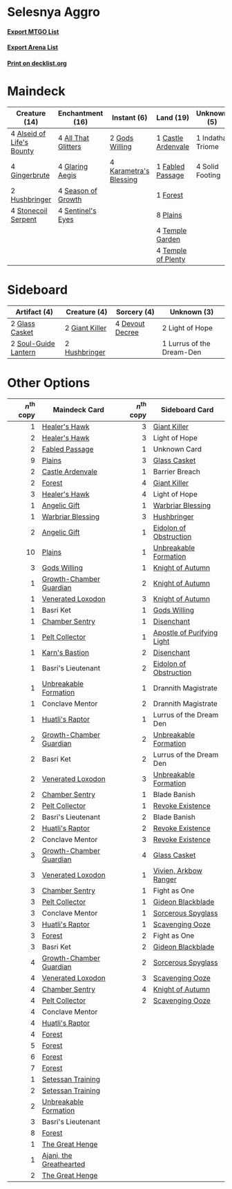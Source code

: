 # Selesnya Aggro

#### [Export MTGO List](../collection/Selesnya%20Aggro/Selesnya%20Aggro.txt)
#### [Export Arena List](../collection/Selesnya%20Aggro/Selesnya%20Aggro_arena.txt)
#### [Print on decklist.org](http://decklist.org/?deckmain=4%09All%20That%20Glitters%0A4%09Alseid%20of%20Life's%20Bounty%0A1%09Castle%20Ardenvale%0A1%09Fabled%20Passage%0A1%09Forest%0A4%09Gingerbrute%0A4%09Glaring%20Aegis%0A2%09Gods%20Willing%0A2%09Hushbringer%0A1%09Indatha%20Triome%0A4%09Karametra's%20Blessing%0A8%09Plains%0A4%09Season%20of%20Growth%0A4%09Sentinel's%20Eyes%0A4%09Solid%20Footing%0A4%09Stonecoil%20Serpent%0A4%09Temple%20Garden%0A4%09Temple%20of%20Plenty&deckside=4%09Devout%20Decree%0A2%09Giant%20Killer%0A2%09Glass%20Casket%0A2%09Hushbringer%0A2%09Light%20of%20Hope%0A1%09Lurrus%20of%20the%20Dream-Den%0A2%09Soul-Guide%20Lantern)
# Maindeck

|                                           Creature (14)                                            |                                       Enchantment (16)                                       |                                           Instant (6)                                           |                                          Land (19)                                          |  Unknown (5)   |
|----------------------------------------------------------------------------------------------------|----------------------------------------------------------------------------------------------|-------------------------------------------------------------------------------------------------|---------------------------------------------------------------------------------------------|----------------|
|4 [Alseid of Life's Bounty](http://gatherer.wizards.com/Pages/Card/Details.aspx?multiverseid=476252)|4 [All That Glitters](http://gatherer.wizards.com/Pages/Card/Details.aspx?multiverseid=472964)|2 [Gods Willing](http://gatherer.wizards.com/Pages/Card/Details.aspx?multiverseid=442005)        |1 [Castle Ardenvale](http://gatherer.wizards.com/Pages/Card/Details.aspx?multiverseid=473200)|1 Indatha Triome|
|4 [Gingerbrute](http://gatherer.wizards.com/Pages/Card/Details.aspx?multiverseid=473181)            |4 [Glaring Aegis](http://gatherer.wizards.com/Pages/Card/Details.aspx?multiverseid=394581)    |4 [Karametra's Blessing](http://gatherer.wizards.com/Pages/Card/Details.aspx?multiverseid=476277)|1 [Fabled Passage](http://gatherer.wizards.com/Pages/Card/Details.aspx?multiverseid=473206)  |4 Solid Footing |
|2 [Hushbringer](http://gatherer.wizards.com/Pages/Card/Details.aspx?multiverseid=472980)            |4 [Season of Growth](http://gatherer.wizards.com/Pages/Card/Details.aspx?multiverseid=466945) |                                                                                                 |1 [Forest](http://gatherer.wizards.com/Pages/Card/Details.aspx?multiverseid=439860)          |                |
|4 [Stonecoil Serpent](http://gatherer.wizards.com/Pages/Card/Details.aspx?multiverseid=473197)      |4 [Sentinel's Eyes](http://gatherer.wizards.com/Pages/Card/Details.aspx?multiverseid=476287)  |                                                                                                 |8 [Plains](http://gatherer.wizards.com/Pages/Card/Details.aspx?multiverseid=439856)          |                |
|                                                                                                    |                                                                                              |                                                                                                 |4 [Temple Garden](http://gatherer.wizards.com/Pages/Card/Details.aspx?multiverseid=405112)   |                |
|                                                                                                    |                                                                                              |                                                                                                 |4 [Temple of Plenty](http://gatherer.wizards.com/Pages/Card/Details.aspx?multiverseid=378537)|                |


# Sideboard

|                                         Artifact (4)                                          |                                      Creature (4)                                       |                                       Sorcery (4)                                        |       Unknown (3)       |
|-----------------------------------------------------------------------------------------------|-----------------------------------------------------------------------------------------|------------------------------------------------------------------------------------------|-------------------------|
|2 [Glass Casket](http://gatherer.wizards.com/Pages/Card/Details.aspx?multiverseid=472977)      |2 [Giant Killer](http://gatherer.wizards.com/Pages/Card/Details.aspx?multiverseid=472976)|4 [Devout Decree](http://gatherer.wizards.com/Pages/Card/Details.aspx?multiverseid=466767)|2 Light of Hope          |
|2 [Soul-Guide Lantern](http://gatherer.wizards.com/Pages/Card/Details.aspx?multiverseid=476488)|2 [Hushbringer](http://gatherer.wizards.com/Pages/Card/Details.aspx?multiverseid=472980) |                                                                                          |1 Lurrus of the Dream-Den|


# Other Options

|*n*<sup>th</sup> copy|                                          Maindeck Card                                           |*n*<sup>th</sup> copy|                                           Sideboard Card                                            |
|--------------------:|--------------------------------------------------------------------------------------------------|--------------------:|-----------------------------------------------------------------------------------------------------|
|                    1|[Healer's Hawk](http://gatherer.wizards.com/Pages/Card/Details.aspx?multiverseid=452764)          |                    3|[Giant Killer](http://gatherer.wizards.com/Pages/Card/Details.aspx?multiverseid=472976)              |
|                    2|[Healer's Hawk](http://gatherer.wizards.com/Pages/Card/Details.aspx?multiverseid=452764)          |                    3|Light of Hope                                                                                        |
|                    2|[Fabled Passage](http://gatherer.wizards.com/Pages/Card/Details.aspx?multiverseid=473206)         |                    1|Unknown Card                                                                                         |
|                    9|[Plains](http://gatherer.wizards.com/Pages/Card/Details.aspx?multiverseid=439856)                 |                    3|[Glass Casket](http://gatherer.wizards.com/Pages/Card/Details.aspx?multiverseid=472977)              |
|                    2|[Castle Ardenvale](http://gatherer.wizards.com/Pages/Card/Details.aspx?multiverseid=473200)       |                    1|Barrier Breach                                                                                       |
|                    2|[Forest](http://gatherer.wizards.com/Pages/Card/Details.aspx?multiverseid=439860)                 |                    4|[Giant Killer](http://gatherer.wizards.com/Pages/Card/Details.aspx?multiverseid=472976)              |
|                    3|[Healer's Hawk](http://gatherer.wizards.com/Pages/Card/Details.aspx?multiverseid=452764)          |                    4|Light of Hope                                                                                        |
|                    1|[Angelic Gift](http://gatherer.wizards.com/Pages/Card/Details.aspx?multiverseid=446056)           |                    1|[Warbriar Blessing](http://gatherer.wizards.com/Pages/Card/Details.aspx?multiverseid=476455)         |
|                    1|[Warbriar Blessing](http://gatherer.wizards.com/Pages/Card/Details.aspx?multiverseid=476455)      |                    3|[Hushbringer](http://gatherer.wizards.com/Pages/Card/Details.aspx?multiverseid=472980)               |
|                    2|[Angelic Gift](http://gatherer.wizards.com/Pages/Card/Details.aspx?multiverseid=446056)           |                    1|[Eidolon of Obstruction](http://gatherer.wizards.com/Pages/Card/Details.aspx?multiverseid=476263)    |
|                   10|[Plains](http://gatherer.wizards.com/Pages/Card/Details.aspx?multiverseid=439856)                 |                    1|[Unbreakable Formation](http://gatherer.wizards.com/Pages/Card/Details.aspx?multiverseid=457173)     |
|                    3|[Gods Willing](http://gatherer.wizards.com/Pages/Card/Details.aspx?multiverseid=442005)           |                    1|[Knight of Autumn](http://gatherer.wizards.com/Pages/Card/Details.aspx?multiverseid=452933)          |
|                    1|[Growth-Chamber Guardian](http://gatherer.wizards.com/Pages/Card/Details.aspx?multiverseid=457272)|                    2|[Knight of Autumn](http://gatherer.wizards.com/Pages/Card/Details.aspx?multiverseid=452933)          |
|                    1|[Venerated Loxodon](http://gatherer.wizards.com/Pages/Card/Details.aspx?multiverseid=452780)      |                    3|[Knight of Autumn](http://gatherer.wizards.com/Pages/Card/Details.aspx?multiverseid=452933)          |
|                    1|Basri Ket                                                                                         |                    1|[Gods Willing](http://gatherer.wizards.com/Pages/Card/Details.aspx?multiverseid=442005)              |
|                    1|[Chamber Sentry](http://gatherer.wizards.com/Pages/Card/Details.aspx?multiverseid=452982)         |                    1|[Disenchant](http://gatherer.wizards.com/Pages/Card/Details.aspx?multiverseid=847)                   |
|                    1|[Pelt Collector](http://gatherer.wizards.com/Pages/Card/Details.aspx?multiverseid=452891)         |                    1|[Apostle of Purifying Light](http://gatherer.wizards.com/Pages/Card/Details.aspx?multiverseid=466760)|
|                    1|[Karn's Bastion](http://gatherer.wizards.com/Pages/Card/Details.aspx?multiverseid=461175)         |                    2|[Disenchant](http://gatherer.wizards.com/Pages/Card/Details.aspx?multiverseid=847)                   |
|                    1|Basri's Lieutenant                                                                                |                    2|[Eidolon of Obstruction](http://gatherer.wizards.com/Pages/Card/Details.aspx?multiverseid=476263)    |
|                    1|[Unbreakable Formation](http://gatherer.wizards.com/Pages/Card/Details.aspx?multiverseid=457173)  |                    1|Drannith Magistrate                                                                                  |
|                    1|Conclave Mentor                                                                                   |                    2|Drannith Magistrate                                                                                  |
|                    1|[Huatli's Raptor](http://gatherer.wizards.com/Pages/Card/Details.aspx?multiverseid=461127)        |                    1|Lurrus of the Dream Den                                                                              |
|                    2|[Growth-Chamber Guardian](http://gatherer.wizards.com/Pages/Card/Details.aspx?multiverseid=457272)|                    2|[Unbreakable Formation](http://gatherer.wizards.com/Pages/Card/Details.aspx?multiverseid=457173)     |
|                    2|Basri Ket                                                                                         |                    2|Lurrus of the Dream Den                                                                              |
|                    2|[Venerated Loxodon](http://gatherer.wizards.com/Pages/Card/Details.aspx?multiverseid=452780)      |                    3|[Unbreakable Formation](http://gatherer.wizards.com/Pages/Card/Details.aspx?multiverseid=457173)     |
|                    2|[Chamber Sentry](http://gatherer.wizards.com/Pages/Card/Details.aspx?multiverseid=452982)         |                    1|Blade Banish                                                                                         |
|                    2|[Pelt Collector](http://gatherer.wizards.com/Pages/Card/Details.aspx?multiverseid=452891)         |                    1|[Revoke Existence](http://gatherer.wizards.com/Pages/Card/Details.aspx?multiverseid=378397)          |
|                    2|Basri's Lieutenant                                                                                |                    2|Blade Banish                                                                                         |
|                    2|[Huatli's Raptor](http://gatherer.wizards.com/Pages/Card/Details.aspx?multiverseid=461127)        |                    2|[Revoke Existence](http://gatherer.wizards.com/Pages/Card/Details.aspx?multiverseid=378397)          |
|                    2|Conclave Mentor                                                                                   |                    3|[Revoke Existence](http://gatherer.wizards.com/Pages/Card/Details.aspx?multiverseid=378397)          |
|                    3|[Growth-Chamber Guardian](http://gatherer.wizards.com/Pages/Card/Details.aspx?multiverseid=457272)|                    4|[Glass Casket](http://gatherer.wizards.com/Pages/Card/Details.aspx?multiverseid=472977)              |
|                    3|[Venerated Loxodon](http://gatherer.wizards.com/Pages/Card/Details.aspx?multiverseid=452780)      |                    1|[Vivien, Arkbow Ranger](http://gatherer.wizards.com/Pages/Card/Details.aspx?multiverseid=466953)     |
|                    3|[Chamber Sentry](http://gatherer.wizards.com/Pages/Card/Details.aspx?multiverseid=452982)         |                    1|Fight as One                                                                                         |
|                    3|[Pelt Collector](http://gatherer.wizards.com/Pages/Card/Details.aspx?multiverseid=452891)         |                    1|[Gideon Blackblade](http://gatherer.wizards.com/Pages/Card/Details.aspx?multiverseid=463943)         |
|                    3|Conclave Mentor                                                                                   |                    1|[Sorcerous Spyglass](http://gatherer.wizards.com/Pages/Card/Details.aspx?multiverseid=435407)        |
|                    3|[Huatli's Raptor](http://gatherer.wizards.com/Pages/Card/Details.aspx?multiverseid=461127)        |                    1|[Scavenging Ooze](http://gatherer.wizards.com/Pages/Card/Details.aspx?multiverseid=420783)           |
|                    3|[Forest](http://gatherer.wizards.com/Pages/Card/Details.aspx?multiverseid=439860)                 |                    2|Fight as One                                                                                         |
|                    3|Basri Ket                                                                                         |                    2|[Gideon Blackblade](http://gatherer.wizards.com/Pages/Card/Details.aspx?multiverseid=463943)         |
|                    4|[Growth-Chamber Guardian](http://gatherer.wizards.com/Pages/Card/Details.aspx?multiverseid=457272)|                    2|[Sorcerous Spyglass](http://gatherer.wizards.com/Pages/Card/Details.aspx?multiverseid=435407)        |
|                    4|[Venerated Loxodon](http://gatherer.wizards.com/Pages/Card/Details.aspx?multiverseid=452780)      |                    3|[Scavenging Ooze](http://gatherer.wizards.com/Pages/Card/Details.aspx?multiverseid=420783)           |
|                    4|[Chamber Sentry](http://gatherer.wizards.com/Pages/Card/Details.aspx?multiverseid=452982)         |                    4|[Knight of Autumn](http://gatherer.wizards.com/Pages/Card/Details.aspx?multiverseid=452933)          |
|                    4|[Pelt Collector](http://gatherer.wizards.com/Pages/Card/Details.aspx?multiverseid=452891)         |                    2|[Scavenging Ooze](http://gatherer.wizards.com/Pages/Card/Details.aspx?multiverseid=420783)           |
|                    4|Conclave Mentor                                                                                   |                     |                                                                                                     |
|                    4|[Huatli's Raptor](http://gatherer.wizards.com/Pages/Card/Details.aspx?multiverseid=461127)        |                     |                                                                                                     |
|                    4|[Forest](http://gatherer.wizards.com/Pages/Card/Details.aspx?multiverseid=439860)                 |                     |                                                                                                     |
|                    5|[Forest](http://gatherer.wizards.com/Pages/Card/Details.aspx?multiverseid=439860)                 |                     |                                                                                                     |
|                    6|[Forest](http://gatherer.wizards.com/Pages/Card/Details.aspx?multiverseid=439860)                 |                     |                                                                                                     |
|                    7|[Forest](http://gatherer.wizards.com/Pages/Card/Details.aspx?multiverseid=439860)                 |                     |                                                                                                     |
|                    1|[Setessan Training](http://gatherer.wizards.com/Pages/Card/Details.aspx?multiverseid=476452)      |                     |                                                                                                     |
|                    2|[Setessan Training](http://gatherer.wizards.com/Pages/Card/Details.aspx?multiverseid=476452)      |                     |                                                                                                     |
|                    2|[Unbreakable Formation](http://gatherer.wizards.com/Pages/Card/Details.aspx?multiverseid=457173)  |                     |                                                                                                     |
|                    3|Basri's Lieutenant                                                                                |                     |                                                                                                     |
|                    8|[Forest](http://gatherer.wizards.com/Pages/Card/Details.aspx?multiverseid=439860)                 |                     |                                                                                                     |
|                    1|[The Great Henge](http://gatherer.wizards.com/Pages/Card/Details.aspx?multiverseid=473123)        |                     |                                                                                                     |
|                    1|[Ajani, the Greathearted](http://gatherer.wizards.com/Pages/Card/Details.aspx?multiverseid=461111)|                     |                                                                                                     |
|                    2|[The Great Henge](http://gatherer.wizards.com/Pages/Card/Details.aspx?multiverseid=473123)        |                     |                                                                                                     |

